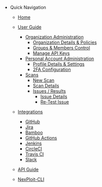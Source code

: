 - Quick Navigation
  - [Home](/ "About")

  - [User Guide](user-guide/overview.md "Overview")
    - [Organization Administration](user-guide/organization-administration/overview.md)
      - [Organization Details & Policies](user-guide/organization-administration/details-and-policies.md)
      - [Groups & Members Control](user-guide/organization-administration/2fa.md)
      - [Manage API Keys](user-guide/organization-administration/manage-api-keys.md)
    - [Personal Account Administration](user-guide/personal-account-administration/overview.md)
      - [Profile Details & Settings](user-guide/personal-account-administration/details-and-settings.md)
      - [2FA Configuration](user-guide/personal-account-administration/2fa.md)
    - [Scans](user-guide/scans/new-scan.md)
      - [New Scan](user-guide/scans/new-scan.md)
      - [Scan Details](user-guide/scans/scan-details.md)
      - [Issues / Results](user-guide/scans/issues-results.md)
        - [Issue Details](user-guide/scans/issue-details.md)
        - [Re-Test Issue](user-guide/scans/re-test-issue.md)
      <!-- - [Re-Test Scan](user-guide/scans/re-test-scan.md)
      - [Schedueling](user-guide/scans/schedueling.md)
      - [Export Scan](user-guide/scans/export-scan.md)
      - [Delete Scan](user-guide/scans/delete-scan.md) -->
    <!-- - [Scan Profiles](user-guide/scan-profiles/profile-details/overview.md)
      - [Profile Details](user-guide/scan-profiles/profile-details.md)
      - [New Profile](user-guide/scan-profiles/new-profile.md)
      - [Edit Profile](user-guide/scan-profiles/edit-profile.md)
      - [Delete Profile](user-guide/scan-profiles/delete-profile.md) -->
    <!-- - [Agents](user-guide/agents/overview.md) -->
    <!-- - [Analysis](user-guide/analysis/overview.md) -->
    <!-- - [Storage](user-guide/storage/overview.md) -->
    <!-- - [Activity Log](user-guide/activity-log/overview.md) -->
  
  - [Integrations](integrations/overview.md)
    - [GitHub](integrations/github/connect-account.md)
    - [Jira](integrations/jira/jira-integration.md)
    - [Bamboo](integrations/bamboo/connect-account.md)
    - [GitHub Actions](integrations/github-actions/connect-account.md)
    - [Jenkins](integrations/jenkins/connect-account.md)
    - [CircleCI](integrations/circleci/connect-account.md)
    - [Travis CI](integrations/travis-ci/connect-account.md)
    <!-- - [ServiceNow](integrations/servicenow/connect-account.md) -->
    - [Slack](integrations/slack/connect-account.md)
    <!-- - [TeamCity](integrations/teamcity/connect-account.md) -->
    <!-- - [Azure DevOps](integrations/github/connect-account.md) -->

  - [API Guide](api-guide/overview.md)
  
  - [NexPloit-CLI](nexploit-cli/overview.md)
  